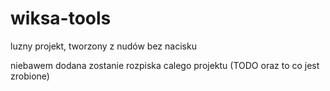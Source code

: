 # wiksa-tools
luzny projekt, tworzony z nudów bez nacisku 

niebawem dodana zostanie rozpiska calego projektu (TODO oraz to co jest zrobione)
